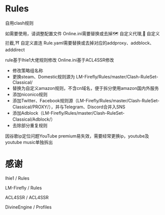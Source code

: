 # Rules
自用clash规则

如需要使用，请调整配置文件
Online.ini需要替换或去掉🗺️ 自定义代理,📍 自定义拦截,⛩️ 自定义直连
Rule.yaml需要替换或去掉对应的addproxy、addblock、adddirect

rule基于lhie1大佬规则修改
Online.ini基于ACL4SSR修改
- 修改策略组名称
- 更换steam、Domestic规则源为 LM-Firefly/Rules/master/Clash-RuleSet-Classical/
- 替换为自定义amazon规则，不含cn域名，便于拆分使用amazon国内外服务
- 添加niconico规则
- 添加Twitter、Facebook规则源（LM-Firefly/Rules/master/Clash-RuleSet-Classical/PROXY/），并与Telegram、Discord合并入SNS
- 添加Adblock（LM-Firefly/Rules/master/Clash-RuleSet-Classical/Adblock/）
- 去除部分重复规则

因谷歌ip定位问题YouTube premium易失效，需要经常更换ip，youtube及youtube music单独拆出

# 感谢

lhie1 / Rules

LM-Firefly / Rules

ACL4SSR / ACL4SSR

DivineEngine / Profiles
